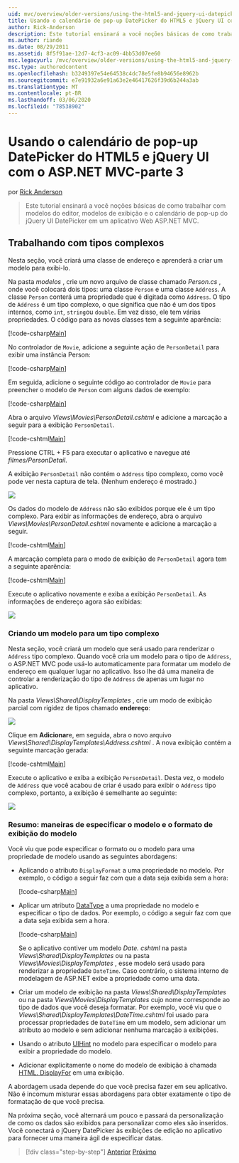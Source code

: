 ```yaml
---
uid: mvc/overview/older-versions/using-the-html5-and-jquery-ui-datepicker-popup-calendar-with-aspnet-mvc/using-the-html5-and-jquery-ui-datepicker-popup-calendar-with-aspnet-mvc-part-3
title: Usando o calendário de pop-up DatePicker do HTML5 e jQuery UI com o ASP.NET MVC-parte 3 | Microsoft Docs
author: Rick-Anderson
description: Este tutorial ensinará a você noções básicas de como trabalhar com modelos do editor, modelos de exibição e o calendário de pop-up do jQuery UI DatePicker em um ASP.NET MV...
ms.author: riande
ms.date: 08/29/2011
ms.assetid: 8f5f91ae-12d7-4cf3-ac09-4bb53d07ee60
msc.legacyurl: /mvc/overview/older-versions/using-the-html5-and-jquery-ui-datepicker-popup-calendar-with-aspnet-mvc/using-the-html5-and-jquery-ui-datepicker-popup-calendar-with-aspnet-mvc-part-3
msc.type: authoredcontent
ms.openlocfilehash: b3249397e54e64538c4dc78e5fe8b94656e8962b
ms.sourcegitcommit: e7e91932a6e91a63e2e46417626f39d6b244a3ab
ms.translationtype: MT
ms.contentlocale: pt-BR
ms.lasthandoff: 03/06/2020
ms.locfileid: "78538902"
---
```

# <a name="using-the-html5-and-jquery-ui-datepicker-popup-calendar-with-aspnet-mvc---part-3"></a>Usando o calendário de pop-up DatePicker do HTML5 e jQuery UI com o ASP.NET MVC-parte 3

por [Rick Anderson](https://twitter.com/RickAndMSFT)

> Este tutorial ensinará a você noções básicas de como trabalhar com modelos do editor, modelos de exibição e o calendário de pop-up do jQuery UI DatePicker em um aplicativo Web ASP.NET MVC.

## <a name="working-with-complex-types"></a>Trabalhando com tipos complexos

Nesta seção, você criará uma classe de endereço e aprenderá a criar um modelo para exibi-lo.

Na pasta *modelos* , crie um novo arquivo de classe chamado *Person.cs* , onde você colocará dois tipos: uma classe `Person` e uma classe `Address`. A classe `Person` conterá uma propriedade que é digitada como `Address`. O tipo de `Address` é um tipo complexo, o que significa que não é um dos tipos internos, como `int`, `string`ou `double`. Em vez disso, ele tem várias propriedades. O código para as novas classes tem a seguinte aparência:

[!code-csharp[Main](using-the-html5-and-jquery-ui-datepicker-popup-calendar-with-aspnet-mvc-part-3/samples/sample1.cs)]

No controlador de `Movie`, adicione a seguinte ação de `PersonDetail` para exibir uma instância Person:

[!code-csharp[Main](using-the-html5-and-jquery-ui-datepicker-popup-calendar-with-aspnet-mvc-part-3/samples/sample2.cs)]

Em seguida, adicione o seguinte código ao controlador de `Movie` para preencher o modelo de `Person` com alguns dados de exemplo:

[!code-csharp[Main](using-the-html5-and-jquery-ui-datepicker-popup-calendar-with-aspnet-mvc-part-3/samples/sample3.cs)]

Abra o arquivo *Views\Movies\PersonDetail.cshtml* e adicione a marcação a seguir para a exibição `PersonDetail`.

[!code-cshtml[Main](using-the-html5-and-jquery-ui-datepicker-popup-calendar-with-aspnet-mvc-part-3/samples/sample4.cshtml)]

Pressione CTRL + F5 para executar o aplicativo e navegue até *filmes/PersonDetail*.

A exibição `PersonDetail` não contém o `Address` tipo complexo, como você pode ver nesta captura de tela. (Nenhum endereço é mostrado.)

![](using-the-html5-and-jquery-ui-datepicker-popup-calendar-with-aspnet-mvc-part-3/_static/image1.png)

Os dados do modelo de `Address` não são exibidos porque ele é um tipo complexo. Para exibir as informações de endereço, abra o arquivo *Views\Movies\PersonDetail.cshtml* novamente e adicione a marcação a seguir.

[!code-cshtml[Main](using-the-html5-and-jquery-ui-datepicker-popup-calendar-with-aspnet-mvc-part-3/samples/sample5.cshtml)]

A marcação completa para o modo de exibição de `PersonDetail` agora tem a seguinte aparência:

[!code-cshtml[Main](using-the-html5-and-jquery-ui-datepicker-popup-calendar-with-aspnet-mvc-part-3/samples/sample6.cshtml)]

Execute o aplicativo novamente e exiba a exibição `PersonDetail`. As informações de endereço agora são exibidas:

![](using-the-html5-and-jquery-ui-datepicker-popup-calendar-with-aspnet-mvc-part-3/_static/image2.png)

### <a name="creating-a-template-for-a-complex-type"></a>Criando um modelo para um tipo complexo

Nesta seção, você criará um modelo que será usado para renderizar o `Address` tipo complexo. Quando você cria um modelo para o tipo de `Address`, o ASP.NET MVC pode usá-lo automaticamente para formatar um modelo de endereço em qualquer lugar no aplicativo. Isso lhe dá uma maneira de controlar a renderização do tipo de `Address` de apenas um lugar no aplicativo.

Na pasta *Views\Shared\DisplayTemplates* , crie um modo de exibição parcial com rigidez de tipos chamado **endereço**:

![](using-the-html5-and-jquery-ui-datepicker-popup-calendar-with-aspnet-mvc-part-3/_static/image3.png)

Clique em **Adicionar**e, em seguida, abra o novo arquivo *Views\Shared\DisplayTemplates\Address.cshtml* . A nova exibição contém a seguinte marcação gerada:

[!code-cshtml[Main](using-the-html5-and-jquery-ui-datepicker-popup-calendar-with-aspnet-mvc-part-3/samples/sample7.cshtml)]

Execute o aplicativo e exiba a exibição `PersonDetail`. Desta vez, o modelo de `Address` que você acabou de criar é usado para exibir o `Address` tipo complexo, portanto, a exibição é semelhante ao seguinte:

![](using-the-html5-and-jquery-ui-datepicker-popup-calendar-with-aspnet-mvc-part-3/_static/image4.png)

### <a name="summary-ways-to-specify-the-model-display-format-and-template"></a>Resumo: maneiras de especificar o modelo e o formato de exibição do modelo

Você viu que pode especificar o formato ou o modelo para uma propriedade de modelo usando as seguintes abordagens:

- Aplicando o atributo `DisplayFormat` a uma propriedade no modelo. Por exemplo, o código a seguir faz com que a data seja exibida sem a hora:

    [!code-csharp[Main](using-the-html5-and-jquery-ui-datepicker-popup-calendar-with-aspnet-mvc-part-3/samples/sample8.cs)]
- Aplicar um atributo [DataType](https://msdn.microsoft.com/library/system.componentmodel.dataannotations.datatype.aspx) a uma propriedade no modelo e especificar o tipo de dados. Por exemplo, o código a seguir faz com que a data seja exibida sem a hora.

    [!code-csharp[Main](using-the-html5-and-jquery-ui-datepicker-popup-calendar-with-aspnet-mvc-part-3/samples/sample9.cs)]

    Se o aplicativo contiver um modelo *Date. cshtml* na pasta *Views\Shared\DisplayTemplates* ou na pasta *Views\Movies\DisplayTemplates* , esse modelo será usado para renderizar a propriedade `DateTime`. Caso contrário, o sistema interno de modelagem de ASP.NET exibe a propriedade como uma data.
- Criar um modelo de exibição na pasta *Views\Shared\DisplayTemplates* ou na pasta *Views\Movies\DisplayTemplates* cujo nome corresponde ao tipo de dados que você deseja formatar. Por exemplo, você viu que o *Views\Shared\DisplayTemplates\DateTime.cshtml* foi usado para processar propriedades de `DateTime` em um modelo, sem adicionar um atributo ao modelo e sem adicionar nenhuma marcação a exibições.
- Usando o atributo [UIHint](https://msdn.microsoft.com/library/system.componentmodel.dataannotations.uihintattribute.uihint.aspx) no modelo para especificar o modelo para exibir a propriedade do modelo.
- Adicionar explicitamente o nome do modelo de exibição à chamada [HTML. DisplayFor](https://msdn.microsoft.com/library/ee407420.aspx) em uma exibição.

A abordagem usada depende do que você precisa fazer em seu aplicativo. Não é incomum misturar essas abordagens para obter exatamente o tipo de formatação de que você precisa.

Na próxima seção, você alternará um pouco e passará da personalização de como os dados são exibidos para personalizar como eles são inseridos. Você conectará o jQuery DatePicker às exibições de edição no aplicativo para fornecer uma maneira ágil de especificar datas.

> [!div class="step-by-step"]
> [Anterior](using-the-html5-and-jquery-ui-datepicker-popup-calendar-with-aspnet-mvc-part-2.md)
> [Próximo](using-the-html5-and-jquery-ui-datepicker-popup-calendar-with-aspnet-mvc-part-4.md)
